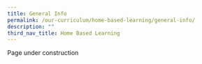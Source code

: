 ```yaml
---
title: General Info
permalink: /our-curriculum/home-based-learning/general-info/
description: ""
third_nav_title: Home Based Learning
---
```

Page under construction